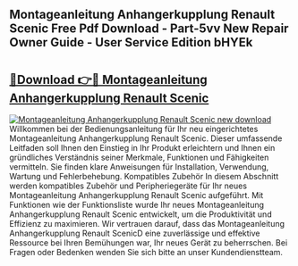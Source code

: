 ## Montageanleitung Anhangerkupplung Renault Scenic Free Pdf Download - Part-5vv New Repair Owner Guide - User Service Edition bHYEk

# <h2><a href="http://df7a4t.blite.top/?on=Montageanleitung+Anhangerkupplung+Renault+Scenic">🔗Download 👉🔴 Montageanleitung Anhangerkupplung Renault Scenic</a></h2>

[![Montageanleitung Anhangerkupplung Renault Scenic new download](https://i.imgur.com/lujVjoI.png)](http://df7a4t.blite.top/?on=Montageanleitung+Anhangerkupplung+Renault+Scenic)
Willkommen bei der Bedienungsanleitung für Ihr neu eingerichtetes Montageanleitung Anhangerkupplung Renault Scenic. Dieser umfassende Leitfaden soll Ihnen den Einstieg in Ihr Produkt erleichtern und Ihnen ein gründliches Verständnis seiner Merkmale, Funktionen und Fähigkeiten vermitteln. Sie finden klare Anweisungen für Installation, Verwendung, Wartung und Fehlerbehebung. Kompatibles Zubehör In diesem Abschnitt werden kompatibles Zubehör und Peripheriegeräte für Ihr neues Montageanleitung Anhangerkupplung Renault Scenic aufgeführt. Mit Funktionen wie der Funktionsliste wurde Ihr neues Montageanleitung Anhangerkupplung Renault Scenic entwickelt, um die Produktivität und Effizienz zu maximieren. Wir vertrauen darauf, dass das Montageanleitung Anhangerkupplung Renault ScenicD eine zuverlässige und effektive Ressource bei Ihren Bemühungen war, Ihr neues Gerät zu beherrschen. Bei Fragen oder Bedenken wenden Sie sich bitte an unser Kundendienstteam.
